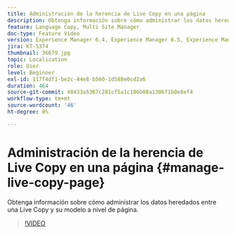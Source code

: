 ```yaml
---
title: Administración de la herencia de Live Copy en una página
description: Obtenga información sobre cómo administrar los datos heredados entre una Live Copy y su modelo a nivel de página
feature: Language Copy, Multi Site Manager
doc-type: Feature Video
version: Experience Manager 6.4, Experience Manager 6.5, Experience Manager as a Cloud Service
jira: KT-5374
thumbnail: 36679.jpg
topic: Localization
role: User
level: Beginner
exl-id: 117f4df1-be2c-44e8-b560-1d588e0cd2a6
duration: 464
source-git-commit: 48433a5367c281cf5a1c106b08a1306f1b0e8ef4
workflow-type: tm+mt
source-wordcount: '46'
ht-degree: 0%

---
```


# Administración de la herencia de Live Copy en una página {#manage-live-copy-page}

Obtenga información sobre cómo administrar los datos heredados entre una Live Copy y su modelo a nivel de página.
>[!VIDEO](https://video.tv.adobe.com/v/41591?quality=12&learn=on&captions=spa)
